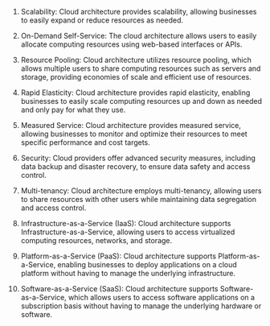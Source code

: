 1. Scalability: Cloud architecture provides scalability, allowing businesses to easily expand or reduce resources as needed.

2. On-Demand Self-Service: The cloud architecture allows users to easily allocate computing resources using web-based interfaces or APIs.

3. Resource Pooling: Cloud architecture utilizes resource pooling, which allows multiple users to share computing resources such as servers and storage, providing economies of scale and efficient use of resources.

4. Rapid Elasticity: Cloud architecture provides rapid elasticity, enabling businesses to easily scale computing resources up and down as needed and only pay for what they use.

5. Measured Service: Cloud architecture provides measured service, allowing businesses to monitor and optimize their resources to meet specific performance and cost targets.

6. Security: Cloud providers offer advanced security measures, including data backup and disaster recovery, to ensure data safety and access control.

7. Multi-tenancy: Cloud architecture employs multi-tenancy, allowing users to share resources with other users while maintaining data segregation and access control.

8. Infrastructure-as-a-Service (IaaS): Cloud architecture supports Infrastructure-as-a-Service, allowing users to access virtualized computing resources, networks, and storage.

9. Platform-as-a-Service (PaaS): Cloud architecture supports Platform-as-a-Service, enabling businesses to deploy applications on a cloud platform without having to manage the underlying infrastructure.

10. Software-as-a-Service (SaaS): Cloud architecture supports Software-as-a-Service, which allows users to access software applications on a subscription basis without having to manage the underlying hardware or software.